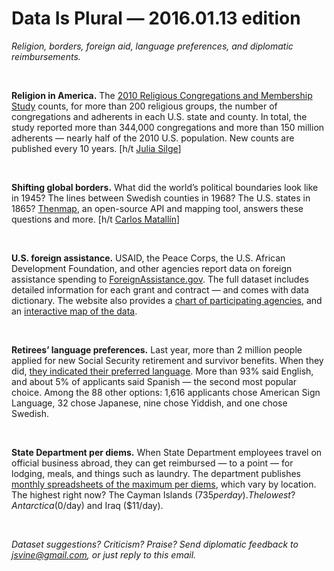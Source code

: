 Data Is Plural — 2016.01.13 edition
===================================

*Religion, borders, foreign aid, language preferences, and diplomatic reimbursements.*

&nbsp;

**Religion in America.** The [2010 Religious Congregations and Membership Study](http://www.thearda.com/rcms2010/) counts, for more than 200 religious groups, the number of congregations and adherents in each U.S. state and county. In total, the study reported more than 344,000 congregations and more than 150 million adherents — nearly half of the 2010 U.S. population. New counts are published every 10 years. [h/t [Julia Silge](http://juliasilge.com/blog/This-Is-the-Place/)]

&nbsp;

**Shifting global borders.** What did the world’s political boundaries look like in 1945? The lines between Swedish counties in 1968? The U.S. states in 1865? [Thenmap](http://www.thenmap.net/), an open-source API and mapping tool, answers these questions and more. [h/t [Carlos Matallín](https://twitter.com/matallo/status/683994848345587716)]

&nbsp;

**U.S. foreign assistance.** USAID, the Peace Corps, the U.S. African Development Foundation, and other agencies report data on foreign assistance spending to [ForeignAssistance.gov](http://beta.foreignassistance.gov/). The full dataset includes detailed information for each grant and contract — and comes with data dictionary. The website also provides a [chart of participating agencies](http://beta.foreignassistance.gov/learn/understanding-the-data), and an [interactive map of the data](http://beta.foreignassistance.gov/explore).

&nbsp;

**Retirees’ language preferences.** Last year, more than 2 million people applied for new Social Security retirement and survivor benefits. When they did, [they indicated their preferred language](https://www.ssa.gov/open/data/LEP-Yearly-Spoken-Language-RSI-Claimants.html). More than 93% said English, and about 5% of applicants said Spanish — the second most popular choice. Among the 88 other options: 1,616 applicants chose American Sign Language, 32 chose Japanese, nine chose Yiddish, and one chose Swedish.

&nbsp;

**State Department per diems.** When State Department employees travel on official business abroad, they can get reimbursed — to a point — for lodging, meals, and things such as laundry. The department publishes [monthly spreadsheets of the maximum per diems](https://aoprals.state.gov/content.asp?content_id=233&menu_id=78), which vary by location. The highest right now? The Cayman Islands ($735 per day). The lowest? Antarctica ($0/day) and Iraq ($11/day).

&nbsp;

*Dataset suggestions? Criticism? Praise? Send diplomatic feedback to <jsvine@gmail.com>, or just reply to this email.*